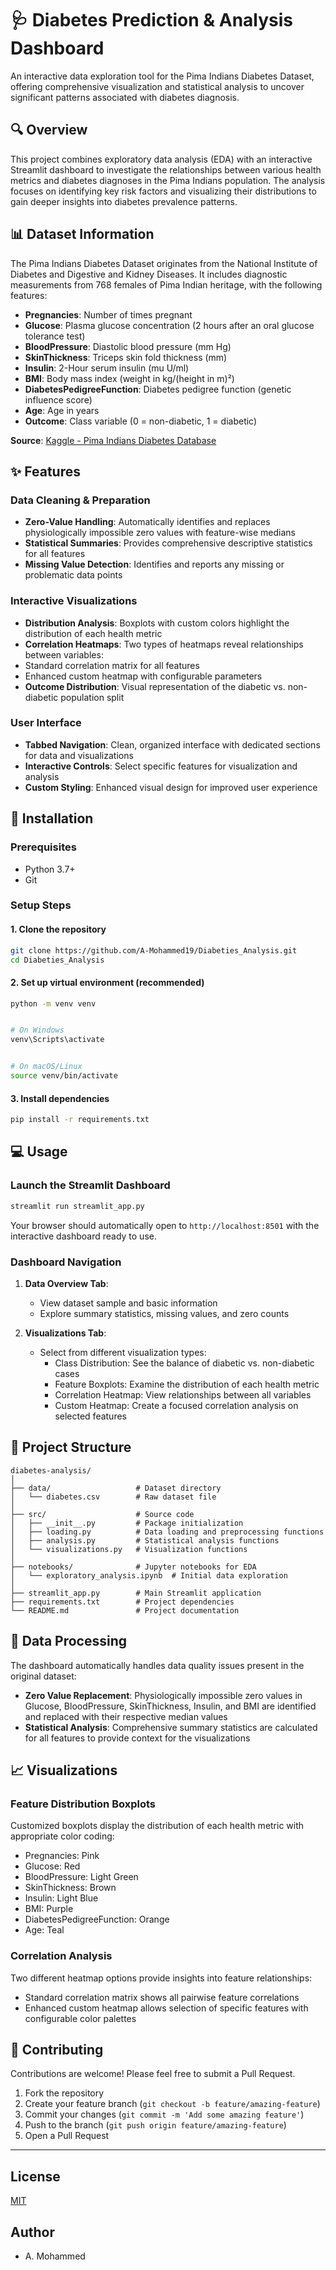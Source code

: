 # 🩺 Diabetes Prediction & Analysis Dashboard

An interactive data exploration tool for the Pima Indians Diabetes Dataset, offering comprehensive visualization and statistical analysis to 
uncover significant patterns associated with diabetes diagnosis.



## 🔍 Overview


This project combines exploratory data analysis (EDA) with an interactive Streamlit dashboard to investigate the relationships between various health metrics and diabetes diagnoses in the Pima Indians population. The analysis focuses on identifying key risk factors and visualizing their distributions to gain deeper insights into diabetes prevalence patterns.


## 📊 Dataset Information


The Pima Indians Diabetes Dataset originates from the National Institute of Diabetes and Digestive and Kidney Diseases. It includes diagnostic measurements from 768 females of Pima Indian heritage, with the following features:


- **Pregnancies**: Number of times pregnant
- **Glucose**: Plasma glucose concentration (2 hours after an oral glucose tolerance test)
- **BloodPressure**: Diastolic blood pressure (mm Hg)
- **SkinThickness**: Triceps skin fold thickness (mm)
- **Insulin**: 2-Hour serum insulin (mu U/ml)
- **BMI**: Body mass index (weight in kg/(height in m)²)
- **DiabetesPedigreeFunction**: Diabetes pedigree function (genetic influence score)
- **Age**: Age in years
- **Outcome**: Class variable (0 = non-diabetic, 1 = diabetic)


**Source**: [Kaggle - Pima Indians Diabetes Database](https://www.kaggle.com/datasets/uciml/pima-indians-diabetes-database)


## ✨ Features


### Data Cleaning & Preparation
- **Zero-Value Handling**: Automatically identifies and replaces physiologically impossible zero values with feature-wise medians
- **Statistical Summaries**: Provides comprehensive descriptive statistics for all features
- **Missing Value Detection**: Identifies and reports any missing or problematic data points


### Interactive Visualizations
- **Distribution Analysis**: Boxplots with custom colors highlight the distribution of each health metric
- **Correlation Heatmaps**: Two types of heatmaps reveal relationships between variables:
- Standard correlation matrix for all features
- Enhanced custom heatmap with configurable parameters
- **Outcome Distribution**: Visual representation of the diabetic vs. non-diabetic population split


### User Interface
- **Tabbed Navigation**: Clean, organized interface with dedicated sections for data and visualizations
- **Interactive Controls**: Select specific features for visualization and analysis
- **Custom Styling**: Enhanced visual design for improved user experience


## 🚀 Installation


### Prerequisites
- Python 3.7+
- Git


### Setup Steps


#### 1. Clone the repository
```bash
git clone https://github.com/A-Mohammed19/Diabeties_Analysis.git
cd Diabeties_Analysis
```


#### 2. Set up virtual environment (recommended)
```bash
python -m venv venv


# On Windows
venv\Scripts\activate


# On macOS/Linux
source venv/bin/activate
```


#### 3. Install dependencies
```bash
pip install -r requirements.txt
```


## 💻 Usage


### Launch the Streamlit Dashboard
```bash
streamlit run streamlit_app.py
```


Your browser should automatically open to `http://localhost:8501` with the interactive dashboard ready to use.


### Dashboard Navigation


1. **Data Overview Tab**:
   - View dataset sample and basic information
   - Explore summary statistics, missing values, and zero counts


2. **Visualizations Tab**:
   - Select from different visualization types:
     - Class Distribution: See the balance of diabetic vs. non-diabetic cases
     - Feature Boxplots: Examine the distribution of each health metric
     - Correlation Heatmap: View relationships between all variables
     - Custom Heatmap: Create a focused correlation analysis on selected features


## 📁 Project Structure


```
diabetes-analysis/
│
├── data/                   # Dataset directory
│   └── diabetes.csv        # Raw dataset file
│
├── src/                    # Source code
│   ├── __init__.py         # Package initialization
│   ├── loading.py          # Data loading and preprocessing functions
│   ├── analysis.py         # Statistical analysis functions
│   └── visualizations.py   # Visualization functions
│
├── notebooks/              # Jupyter notebooks for EDA
│   └── exploratory_analysis.ipynb  # Initial data exploration
│
├── streamlit_app.py        # Main Streamlit application
├── requirements.txt        # Project dependencies
└── README.md               # Project documentation
```


## 🧹 Data Processing


The dashboard automatically handles data quality issues present in the original dataset:


- **Zero Value Replacement**: Physiologically impossible zero values in Glucose, BloodPressure, SkinThickness, Insulin, and BMI are identified and replaced with their respective median values
- **Statistical Analysis**: Comprehensive summary statistics are calculated for all features to provide context for the visualizations


## 📈 Visualizations


### Feature Distribution Boxplots
Customized boxplots display the distribution of each health metric with appropriate color coding:
- Pregnancies: Pink
- Glucose: Red
- BloodPressure: Light Green
- SkinThickness: Brown
- Insulin: Light Blue
- BMI: Purple
- DiabetesPedigreeFunction: Orange
- Age: Teal


### Correlation Analysis
Two different heatmap options provide insights into feature relationships:
- Standard correlation matrix shows all pairwise feature correlations
- Enhanced custom heatmap allows selection of specific features with configurable color palettes


## 🤝 Contributing


Contributions are welcome! Please feel free to submit a Pull Request.


1. Fork the repository
2. Create your feature branch (`git checkout -b feature/amazing-feature`)
3. Commit your changes (`git commit -m 'Add some amazing feature'`)
4. Push to the branch (`git push origin feature/amazing-feature`)
5. Open a Pull Request


---
## License

[MIT](LICENSE)

## Author

- A. Mohammed

